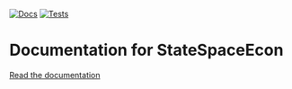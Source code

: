 [![Docs](https://github.com/bankofcanada/DocsEcon.jl/actions/workflows/docs.yml/badge.svg)](https://github.com/bankofcanada/DocsEcon.jl/actions/workflows/docs.yml)
[![Tests](https://github.com/bankofcanada/DocsEcon.jl/actions/workflows/test.yml/badge.svg)](https://github.com/bankofcanada/DocsEcon.jl/actions/workflows/test.yml)

# Documentation for StateSpaceEcon

[Read the documentation](https://bankofcanada.github.io/DocsEcon.jl/dev/)
